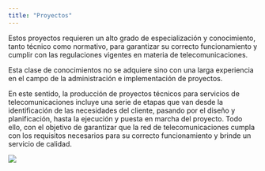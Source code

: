 ```yaml
---
title: "Proyectos"
---
```


Estos proyectos requieren un alto grado de especialización y conocimiento, tanto técnico como normativo, para garantizar su correcto funcionamiento y cumplir con las regulaciones vigentes en materia de telecomunicaciones.

Esta clase de conocimientos no se adquiere sino con una larga experiencia en el campo de la administración e implementación de proyectos.

En este sentido, la producción de proyectos técnicos para servicios de telecomunicaciones incluye una serie de etapas que van desde la identificación de las necesidades del cliente, pasando por el diseño y planificación, hasta la ejecución y puesta en marcha del proyecto. Todo ello, con el objetivo de garantizar que la red de telecomunicaciones cumpla con los requisitos necesarios para su correcto funcionamiento y brinde un servicio de calidad.

![](https://nftstorage.link/ipfs/bafybeibijdt7qiacnzh6tozuqlzhmxa2x6raotgipijsbn2ixxvwiso5xi/)
